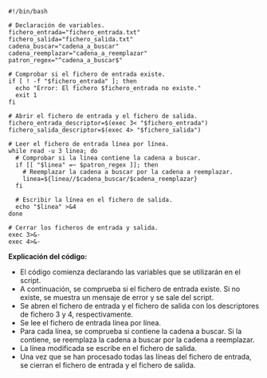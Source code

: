 ```shell
#!/bin/bash

# Declaración de variables.
fichero_entrada="fichero_entrada.txt"
fichero_salida="fichero_salida.txt"
cadena_buscar="cadena_a_buscar"
cadena_reemplazar="cadena_a_reemplazar"
patron_regex="^cadena_a_buscar$"

# Comprobar si el fichero de entrada existe.
if [ ! -f "$fichero_entrada" ]; then
  echo "Error: El fichero $fichero_entrada no existe."
  exit 1
fi

# Abrir el fichero de entrada y el fichero de salida.
fichero_entrada_descriptor=$(exec 3< "$fichero_entrada")
fichero_salida_descriptor=$(exec 4> "$fichero_salida")

# Leer el fichero de entrada línea por línea.
while read -u 3 linea; do
  # Comprobar si la línea contiene la cadena a buscar.
  if [[ "$linea" =~ $patron_regex ]]; then
    # Reemplazar la cadena a buscar por la cadena a reemplazar.
    linea=${linea//$cadena_buscar/$cadena_reemplazar}
  fi

  # Escribir la línea en el fichero de salida.
  echo "$linea" >&4
done

# Cerrar los ficheros de entrada y salida.
exec 3>&-
exec 4>&-

```

**Explicación del código:**

* El código comienza declarando las variables que se utilizarán en el script.
* A continuación, se comprueba si el fichero de entrada existe. Si no existe, se muestra un mensaje de error y se sale del script.
* Se abren el fichero de entrada y el fichero de salida con los descriptores de fichero 3 y 4, respectivamente.
* Se lee el fichero de entrada línea por línea.
* Para cada línea, se comprueba si contiene la cadena a buscar. Si la contiene, se reemplaza la cadena a buscar por la cadena a reemplazar.
* La línea modificada se escribe en el fichero de salida.
* Una vez que se han procesado todas las líneas del fichero de entrada, se cierran el fichero de entrada y el fichero de salida.